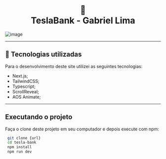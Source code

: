 <h1 align="center">
  🏦<br>TeslaBank - Gabriel Lima
</h1>

![image](https://github.com/GabrielLima15/tesla-bank/assets/77641643/54feb2ae-0e9c-473f-9535-004682f0babd)




---

## 💼 Tecnologias utilizadas

Para o desenvolvimento deste site utilizei as seguintes tecnologias:

- Next.js;
- TailwindCSS;
- Typescript;
- ScrollReveal;
- AOS Animate;

---

## Executando o projeto

Faça o clone deste projeto em seu computador e depois execute com npm:

```bash
 git clone {url}
 cd tesla-bank
 npm install
 npm run dev
```
